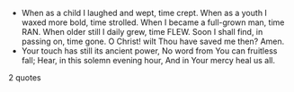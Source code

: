  - When as a child I laughed and wept, time crept. When as a youth I waxed more bold, time strolled. When I became a full-grown man, time RAN. When older still I daily grew, time FLEW. Soon I shall find, in passing on, time gone. O Christ! wilt Thou have saved me then? Amen.
 - Your touch has still its ancient power, No word from You can fruitless fall; Hear, in this solemn evening hour, And in Your mercy heal us all.

2 quotes